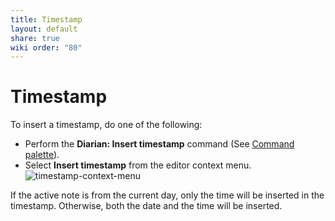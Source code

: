 ```yaml
---
title: Timestamp
layout: default
share: true
wiki order: "80"
---
```

# Timestamp
To insert a timestamp, do one of the following:
- Perform the **Diarian: Insert timestamp** command (See [Command palette](https://help.obsidian.md/Plugins/Command+palette)).
- Select **Insert timestamp** from the editor context menu.<br>![timestamp-context-menu](/diarian/Attachments/timestamp-context-menu.png)

If the active note is from the current day, only the time will be inserted in the timestamp. Otherwise, both the date and the time will be inserted.